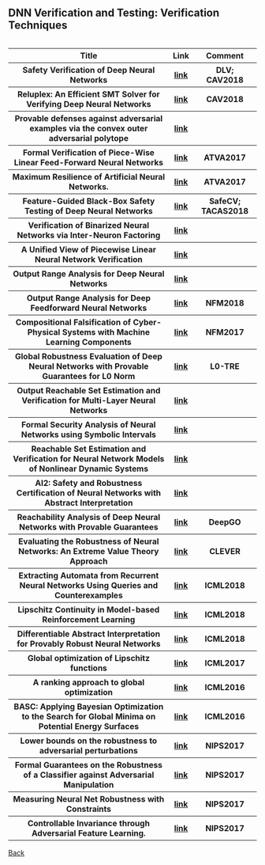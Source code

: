 <head>
  <meta charset="utf-8">

  <meta name="description" content="DNN Verification and Testing: Attacking Techniques">
  <meta name="author" content="SitePoint">

  <link rel="stylesheet" href="css/styles.css?v=1.0">

  <!--[if lt IE 9]>
    <script src="https://cdnjs.cloudflare.com/ajax/libs/html5shiv/3.7.3/html5shiv.js"></script>
  <![endif]-->
</head>

<body>
  
  <h2>DNN Verification and Testing: Verification Techniques </h2>
  
<table class="tg" align="left">

  <tr>
    <th class="tg-yw4l"> Title </th> 
    <th> Link </th>    
    <th class="tg-yw4l"> Comment </th> 
  </tr>
  
  <tr>
    <th class="tg-yw4l"> Safety Verification of Deep Neural Networks </th> 
    <th> <a href="https://arxiv.org/abs/1610.06940">link</a> </th>    
    <th class="tg-yw4l"> DLV; CAV2018 </th>   
  </tr>
    
  <tr>
    <th class="tg-yw4l"> Reluplex: An Efficient SMT Solver for Verifying Deep Neural Networks </th> 
    <th> <a href="https://arxiv.org/abs/1702.01135">link</a> </th>    
    <th class="tg-yw4l">  CAV2018 </th>   
  </tr>
  
  <tr>
    <th class="tg-yw4l"> Provable defenses against adversarial examples via the convex outer adversarial polytope </th> 
    <th> <a href="https://arxiv.org/abs/1711.00851">link</a> </th>    
    <th class="tg-yw4l">  </th>   
  </tr>
  
  <tr>
    <th class="tg-yw4l"> Formal Verification of Piece-Wise Linear Feed-Forward Neural Networks </th> 
    <th> <a href="https://arxiv.org/abs/1705.01320">link</a> </th>    
    <th class="tg-yw4l"> ATVA2017 </th>   
  </tr>

   <tr>
    <th class="tg-yw4l"> Maximum Resilience of Artificial Neural Networks. </th> 
    <th> <a href="https://arxiv.org/pdf/1705.01040.pdf">link</a> </th>   
    <th class="tg-yw4l"> ATVA2017 </th>   
  </tr>
    
  <tr>
    <th class="tg-yw4l"> Feature-Guided Black-Box Safety Testing of Deep Neural Networks </th> 
    <th> <a href="https://arxiv.org/abs/1710.07859">link</a> </th>    
    <th class="tg-yw4l"> SafeCV; TACAS2018 </th>   
  </tr>
  
  <tr>
    <th class="tg-yw4l"> Verification of Binarized Neural Networks via Inter-Neuron Factoring </th> 
    <th> <a href="https://arxiv.org/abs/1710.03107">link</a> </th>    
    <th class="tg-yw4l">  </th>   
  </tr>
  
  <tr>
    <th class="tg-yw4l"> A Unified View of Piecewise Linear Neural Network Verification </th> 
    <th> <a href="https://arxiv.org/abs/1711.00455">link</a> </th>    
    <th class="tg-yw4l">  </th>   
  </tr>
  
  <tr>
    <th class="tg-yw4l"> Output Range Analysis for Deep Neural Networks </th> 
    <th> <a href="https://arxiv.org/abs/1709.09130">link</a> </th>    
    <th class="tg-yw4l">  </th>   
  </tr>

  <tr>
    <th class="tg-yw4l"> Output Range Analysis for Deep Feedforward Neural Networks </th> 
    <th> <a href="https://pdfs.semanticscholar.org/d2df/6969b185a4017048f996d0e7cd1859c24e67.pdf?_ga=2.213261138.75527587.1529600372-1684338043.1526379056">link</a> </th>    
    <th class="tg-yw4l"> NFM2018 </th>   
  </tr>

  <tr>
    <th class="tg-yw4l"> Compositional Falsification of Cyber-Physical Systems with Machine Learning Components </th> 
    <th> <a href="https://arxiv.org/pdf/1703.00978.pdf">link</a> </th>    
    <th class="tg-yw4l"> NFM2017 </th>   
  </tr>
  
  
  <tr>
    <th class="tg-yw4l"> Global Robustness Evaluation of Deep Neural Networks with Provable Guarantees for L0 Norm </th> 
    <th> <a href="https://arxiv.org/abs/1804.05805">link</a> </th>    
    <th class="tg-yw4l"> L0-TRE </th>   
  </tr>
  
  <tr>
    <th class="tg-yw4l"> Output Reachable Set Estimation and Verification for Multi-Layer Neural Networks </th> 
    <th> <a href="https://arxiv.org/abs/1708.03322">link</a> </th>    
    <th class="tg-yw4l">  </th>   
  </tr>
  
  <tr>
    <th class="tg-yw4l"> Formal Security Analysis of Neural Networks using Symbolic Intervals </th> 
    <th> <a href="https://arxiv.org/abs/1804.10829">link</a> </th>    
    <th class="tg-yw4l">  </th>   
  </tr>
  
  <tr>
    <th class="tg-yw4l"> Reachable Set Estimation and Verification for Neural Network Models of Nonlinear Dynamic Systems </th> 
    <th> <a href="https://arxiv.org/abs/1802.03557">link</a> </th>    
    <th class="tg-yw4l">  </th>   
  </tr>
  
  <tr>
    <th class="tg-yw4l"> AI2: Safety and Robustness Certification of Neural Networks with Abstract Interpretation </th> 
    <th> <a href="http://ai2.ethz.ch/files/ai2.pdf">link</a> </th>    
    <th class="tg-yw4l">  </th>   
  </tr>
  
  <tr>
    <th class="tg-yw4l"> Reachability Analysis of Deep Neural Networks with Provable Guarantees </th> 
    <th> <a href="https://arxiv.org/abs/1805.02242">link</a> </th>    
    <th class="tg-yw4l"> DeepGO </th>   
  </tr>
  
  <tr>
    <th class="tg-yw4l"> Evaluating the Robustness of Neural Networks: An Extreme Value Theory Approach </th> 
    <th> <a href="https://openreview.net/forum?id=BkUHlMZ0b">link</a> </th>    
    <th class="tg-yw4l"> CLEVER </th>   
  </tr>
  
  <tr>
    <th class="tg-yw4l"> Extracting Automata from Recurrent Neural Networks Using Queries and Counterexamples </th> 
    <th> <a href="https://arxiv.org/abs/1711.09576">link</a> </th>    
    <th class="tg-yw4l"> ICML2018 </th>   
  </tr>
  
  <tr>
    <th class="tg-yw4l"> Lipschitz Continuity in Model-based Reinforcement Learning </th> 
    <th> <a href="https://arxiv.org/abs/1804.07193">link</a> </th>    
    <th class="tg-yw4l"> ICML2018 </th>   
  </tr>
  
  <tr>
    <th class="tg-yw4l"> Differentiable Abstract Interpretation for Provably Robust Neural Networks </th> 
    <th> <a href="">link</a> </th>    
    <th class="tg-yw4l"> ICML2018 </th>   
  </tr>
  
  <tr>
    <th class="tg-yw4l"> Global optimization of Lipschitz functions </th> 
    <th> <a href="http://proceedings.mlr.press/v70/malherbe17a.html">link</a> </th>    
    <th class="tg-yw4l"> ICML2017 </th>   
  </tr>
    
    
  <tr>
    <th class="tg-yw4l"> A ranking approach to global optimization </th> 
    <th> <a href="http://proceedings.mlr.press/v48/malherbe16.html">link</a> </th>    
    <th class="tg-yw4l"> ICML2016 </th>   
  </tr>
  
  <tr>
    <th class="tg-yw4l"> BASC: Applying Bayesian Optimization to the Search for Global Minima on Potential Energy Surfaces </th> 
    <th> <a href="http://proceedings.mlr.press/v48/carr16.html">link</a> </th>    
    <th class="tg-yw4l"> ICML2016 </th>   
  </tr>
  
  <tr>
    <th class="tg-yw4l"> Lower bounds on the robustness to adversarial perturbations </th> 
    <th> <a href="http://papers.nips.cc/paper/6682-lower-bounds-on-the-robustness-to-adversarial-perturbations">link</a> </th>    
    <th class="tg-yw4l"> NIPS2017 </th>   
  </tr>
  
  <tr>
    <th class="tg-yw4l"> Formal Guarantees on the Robustness of a Classifier against Adversarial Manipulation </th> 
    <th> <a href="http://papers.nips.cc/paper/6821-formal-guarantees-on-the-robustness-of-a-classifier-against-adversarial-manipulation">link</a> </th>    
    <th class="tg-yw4l"> NIPS2017 </th>   
  </tr>
  
  <tr>
    <th class="tg-yw4l"> Measuring Neural Net Robustness with Constraints </th> 
    <th> <a href="http://papers.nips.cc/paper/6339-measuring-neural-net-robustness-with-constraints">link</a> </th>    
    <th class="tg-yw4l"> NIPS2017 </th>   
  </tr>
  
   <tr>
    <th class="tg-yw4l"> Controllable Invariance through Adversarial Feature Learning. </th> 
    <th> <a href="http://papers.nips.cc/paper/6661-controllable-invariance-through-adversarial-feature-learning.pdf">link</a> </th>   
    <th class="tg-yw4l"> NIPS2017 </th>   
  </tr>

</table>

<a href="https://github.com/TrustAI/Literature-on-DNN-Verification-and-Testing">Back</a>
  
</body>
</html>
